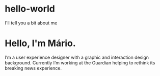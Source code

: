 # hello-world
I'll tell you a bit about me

<h1>Hello, I'm Mário.</h1>

I’m a user experience designer with a graphic and interaction design background.
Currently I’m working at the Guardian helping to rethink its breaking news experience. 
